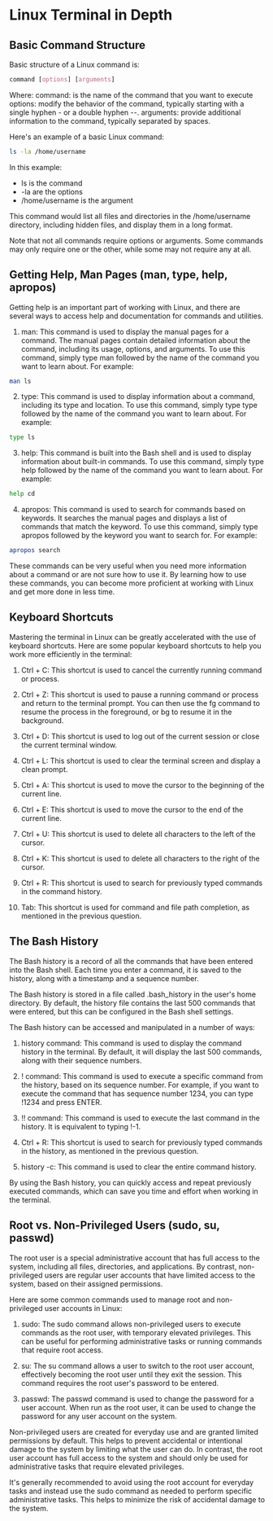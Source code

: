 # Linux Terminal in Depth


## Basic Command Structure

Basic structure of a Linux command is:

```css
command [options] [arguments]
```

Where:
command: is the name of the command that you want to execute
options: modify the behavior of the command, typically starting with a single hyphen - or a double hyphen --.
arguments: provide additional information to the command, typically separated by spaces.

Here's an example of a basic Linux command:

```bash
ls -la /home/username
```

In this example:
* ls is the command
* -la are the options
* /home/username is the argument

This command would list all files and directories in the /home/username directory, including hidden files, and display them in a long format.

Note that not all commands require options or arguments. Some commands may only require one or the other, while some may not require any at all.

## Getting Help, Man Pages (man, type, help, apropos)

Getting help is an important part of working with Linux, and there are several ways to access help and documentation for commands and utilities.

1. man: This command is used to display the manual pages for a command. The manual pages contain detailed information about the command, including its usage, options, and arguments. To use this command, simply type man followed by the name of the command you want to learn about. For example:

```bash
man ls
```

2. type: This command is used to display information about a command, including its type and location. To use this command, simply type type followed by the name of the command you want to learn about. For example:

```bash
type ls
```

3. help: This command is built into the Bash shell and is used to display information about built-in commands. To use this command, simply type help followed by the name of the command you want to learn about. For example:

```bash
help cd
```

4. apropos: This command is used to search for commands based on keywords. It searches the manual pages and displays a list of commands that match the keyword. To use this command, simply type apropos followed by the keyword you want to search for. For example:

```bash
apropos search
```

These commands can be very useful when you need more information about a command or are not sure how to use it. By learning how to use these commands, you can become more proficient at working with Linux and get more done in less time.

## Keyboard Shortcuts

Mastering the terminal in Linux can be greatly accelerated with the use of keyboard shortcuts. Here are some popular keyboard shortcuts to help you work more efficiently in the terminal:

1. Ctrl + C: This shortcut is used to cancel the currently running command or process.

2. Ctrl + Z: This shortcut is used to pause a running command or process and return to the terminal prompt. You can then use the fg command to resume the process in the foreground, or bg to resume it in the background.

3. Ctrl + D: This shortcut is used to log out of the current session or close the current terminal window.

4. Ctrl + L: This shortcut is used to clear the terminal screen and display a clean prompt.

5. Ctrl + A: This shortcut is used to move the cursor to the beginning of the current line.

6. Ctrl + E: This shortcut is used to move the cursor to the end of the current line.

7. Ctrl + U: This shortcut is used to delete all characters to the left of the cursor.

8. Ctrl + K: This shortcut is used to delete all characters to the right of the cursor.

9. Ctrl + R: This shortcut is used to search for previously typed commands in the command history.

10. Tab: This shortcut is used for command and file path completion, as mentioned in the previous question.

## The Bash History

The Bash history is a record of all the commands that have been entered into the Bash shell. Each time you enter a command, it is saved to the history, along with a timestamp and a sequence number.

The Bash history is stored in a file called .bash_history in the user's home directory. By default, the history file contains the last 500 commands that were entered, but this can be configured in the Bash shell settings.

The Bash history can be accessed and manipulated in a number of ways:

1. history command: This command is used to display the command history in the terminal. By default, it will display the last 500 commands, along with their sequence numbers.

2. !<number> command: This command is used to execute a specific command from the history, based on its sequence number. For example, if you want to execute the command that has sequence number 1234, you can type !1234 and press ENTER.

3. !! command: This command is used to execute the last command in the history. It is equivalent to typing !-1.

4. Ctrl + R: This shortcut is used to search for previously typed commands in the history, as mentioned in the previous question.

5. history -c: This command is used to clear the entire command history.

By using the Bash history, you can quickly access and repeat previously executed commands, which can save you time and effort when working in the terminal.

## Root vs. Non-Privileged Users (sudo, su, passwd)

The root user is a special administrative account that has full access to the system, including all files, directories, and applications. By contrast, non-privileged users are regular user accounts that have limited access to the system, based on their assigned permissions.

Here are some common commands used to manage root and non-privileged user accounts in Linux:

1. sudo: The sudo command allows non-privileged users to execute commands as the root user, with temporary elevated privileges. This can be useful for performing administrative tasks or running commands that require root access.

2. su: The su command allows a user to switch to the root user account, effectively becoming the root user until they exit the session. This command requires the root user's password to be entered.

3. passwd: The passwd command is used to change the password for a user account. When run as the root user, it can be used to change the password for any user account on the system.

Non-privileged users are created for everyday use and are granted limited permissions by default. This helps to prevent accidental or intentional damage to the system by limiting what the user can do. In contrast, the root user account has full access to the system and should only be used for administrative tasks that require elevated privileges.

It's generally recommended to avoid using the root account for everyday tasks and instead use the sudo command as needed to perform specific administrative tasks. This helps to minimize the risk of accidental damage to the system.